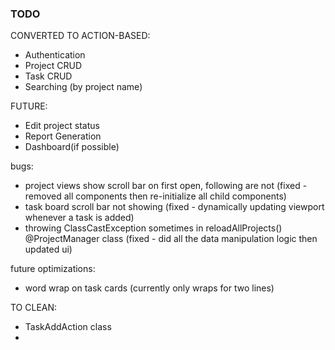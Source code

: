 ### TODO

CONVERTED TO ACTION-BASED:
- Authentication
- Project CRUD
- Task CRUD
- Searching (by project name)

FUTURE: 
- Edit project status
- Report Generation
- Dashboard(if possible)

bugs:
- project views show scroll bar on first open, following are not (fixed - removed all components then re-initialize all child components)
- task board scroll bar not showing (fixed - dynamically updating viewport whenever a task is added)
- throwing ClassCastException sometimes in reloadAllProjects() @ProjectManager class (fixed - did all the data manipulation logic then updated ui)

future optimizations:
- word wrap on task cards (currently only wraps for two lines)

TO CLEAN:
- TaskAddAction class
- 